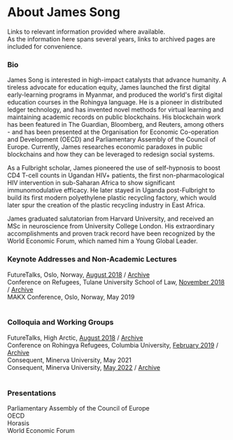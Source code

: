# About James Song<br>
Links to relevant information provided where available.<br>
As the information here spans several years, links to archived pages are included for convenience.<br>
### Bio<br>
James Song is interested in high-impact catalysts that advance humanity. A tireless advocate for education equity, James launched the first digital early-learning programs in Myanmar, and produced the world's first digital education courses in the Rohingya language. He is a pioneer in distributed ledger technology, and has invented novel methods for virtual learning and maintaining academic records on public blockchains. His blockchain work has been featured in The Guardian, Bloomberg, and Reuters, among others - and has been presented at the Organisation for Economic Co-operation and Development (OECD) and Parliamentary Assembly of the Council of Europe. Currently, James researches economic paradoxes in public blockchains and how they can be leveraged to redesign social systems.<br>

As a Fulbright scholar, James pioneered the use of self-hypnosis to boost CD4 T-cell counts in Ugandan HIV+ patients, the first non-pharmacological HIV intervention in sub-Saharan Africa to show significant immunomodulative efficacy. He later stayed in Uganda post-Fulbright to build its first modern polyethylene plastic recycling factory, which would later spur the creation of the plastic recycling industry in East Africa.<br>

James graduated salutatorian from Harvard University, and received an MSc in neuroscience from University College London. His extraordinary accomplishments and proven track record have been recognized by the World Economic Forum, which named him a Young Global Leader.<br>

### Keynote Addresses and Non-Academic Lectures<br>
FutureTalks, Oslo, Norway, [August 2018](https://www.futuretalks.today/) / [Archive](http://web.archive.org/web/20220820065620/https://www.futuretalks.today/)<br>
Conference on Refugees, Tulane University School of Law, [November 2018](https://events.tulane.edu/content/conference-refugees) / [Archive](http://web.archive.org/web/20181117223533/http://www.cvent.com/events/refugees-endure-wwii-displaced-persons-vs-today-and-the-lessons-learned/agenda-2276d162c5154185afc4a27a3ade676a.aspx)<br>
MAKX Conference, Oslo, Norway, May 2019<br>
<br>
### Colloquia and Working Groups<br>
FutureTalks, High Arctic, [August 2018](https://www.futuretalks.today/) / [Archive](http://web.archive.org/web/20220820065620/https://www.futuretalks.today/)<br>
Conference on Rohingya Refugees, Columbia University, [February 2019](https://freerohingyacoalition.org/en/conference-on-rohingya-to-be-held-in-new-york-next-week/) / [Archive](http://web.archive.org/web/20220820070420/https://freerohingyacoalition.org/en/conference-on-rohingya-to-be-held-in-new-york-next-week/)<br>
Consequent, Minerva University, May 2021<br>
Consequent, Minerva University, [May 2022](https://consequent.minerva.edu/participants) / [Archive](http://web.archive.org/web/20220820063802/https://consequent.minerva.edu/participants)<br>
<br>
### Presentations<br>
Parliamentary Assembly of the Council of Europe<br>
OECD<br>
Horasis<br>
World Economic Forum<br>
